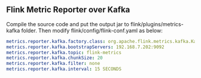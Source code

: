 Flink Metric Reporter over Kafka
----------------------------

Compile the source code and put the output jar to flink/plugins/metrics-kafka folder. Then modify flink/config/flink-conf.yaml as below:

```yaml
metrics.reporter.kafka.factory.class: org.apache.flink.metrics.kafka.KafkaReporterFactory
metrics.reporter.kafka.bootstrapServers: 192.168.7.202:9092
metrics.reporter.kafka.topic: flink-metrics
metrics.reporter.kafka.chunkSize: 20
metrics.reporter.kafka.filter: none
metrics.reporter.kafka.interval: 15 SECONDS
``` 